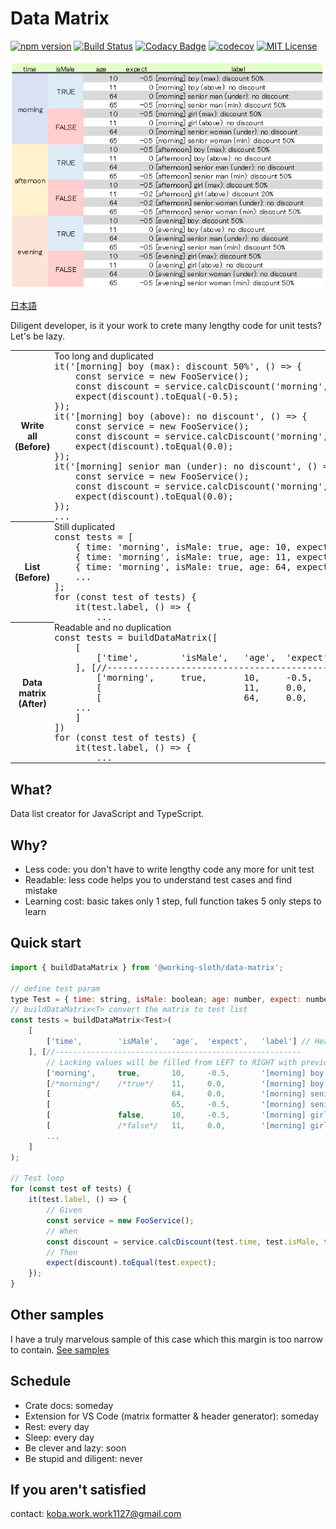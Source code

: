 # Data Matrix

[![npm version](https://badge.fury.io/js/%40working-sloth%2Fdata-matrix.svg)](https://badge.fury.io/js/%40working-sloth%2Fdata-matrix)
[![Build Status](https://travis-ci.org/work-work-komei/node.data-matrix.svg?branch=develop)](https://travis-ci.org/work-work-komei/node.data-matrix)
[![Codacy Badge](https://api.codacy.com/project/badge/Grade/74961d74343647b7aef1e261757d2b5c)](https://app.codacy.com/app/work-work-komei/node.data-matrix?utm_source=github.com&utm_medium=referral&utm_content=work-work-komei/node.data-matrix&utm_campaign=Badge_Grade_Dashboard)
[![codecov](https://codecov.io/gh/work-work-komei/node.data-matrix/branch/develop/graph/badge.svg)](https://codecov.io/gh/work-work-komei/node.data-matrix)
[![MIT License](http://img.shields.io/badge/license-MIT-blue.svg?style=flat)](LICENSE)

![DataMatrix](samples/1.quick-start/data-matrix.png)

[日本語](README-jp.md)

Diligent developer, is it your work to crete many lengthy code for unit tests?
Let's be lazy.
<table>
    <tr>
        <th>Write all<br>(Before)</th>
        <td style="padding: 0">
            <div>
                Too long and duplicated
<pre style="margin: 0">
it('[morning] boy (max): discount 50%', () => {
    const service = new FooService();
    const discount = service.calcDiscount('morning', true, 10);
    expect(discount).toEqual(-0.5);
});
it('[morning] boy (above): no discount', () => {
    const service = new FooService();
    const discount = service.calcDiscount('morning', true, 11);
    expect(discount).toEqual(0.0);
});
it('[morning] senior man (under): no discount', () => {
    const service = new FooService();
    const discount = service.calcDiscount('morning', true, 64);
    expect(discount).toEqual(0.0);
});
...
</pre>
</div>
        </td>
    </tr>
    <tr>
        <th>List<br>(Before)</th>
        <td style="padding: 0">
            <div>
                Still duplicated
<pre style="margin: 0">
const tests = [
    { time: 'morning', isMale: true, age: 10, expect: -0.5, label: '[morning] boy ...' },
    { time: 'morning', isMale: true, age: 11, expect: 0.0, label: '[morning] boy ...' },
    { time: 'morning', isMale: true, age: 64, expect: 0.0, label: '[morning] senior ...' },
    ...
];
for (const test of tests) {
    it(test.label, () => {
        ...
</pre>
            </div>
        </td>
    </tr>
    <tr>
        <th>Data matrix<br>(After)</th>
        <td style="padding: 0">
            <div>
                Readable and no duplication
<pre style="margin: 0">
const tests = buildDataMatrix([
    [
        ['time',        'isMale',   'age',  'expect',   'label']
    ], [//-------------------------------------------------------
        ['morning',     true,       10,     -0.5,       '[morning] boy ...'],
        [                           11,     0.0,        '[morning] boy ...'],
        [                           64,     0.0,        '[morning] senior ...'],
    ...
    ]
])
for (const test of tests) {
    it(test.label, () => {
        ...
</pre>
            </div>
        </td>
    </tr>
</table>

## What? 
 Data list creator for JavaScript and TypeScript.

## Why? 
- Less code: you don't have to write lengthy code any more for unit test
- Readable: less code helps you to understand test cases and find mistake
- Learning cost: basic takes only 1 step, full function takes 5 only steps to learn

## Quick start
```js
import { buildDataMatrix } from '@working-sloth/data-matrix';

// define test param
type Test = { time: string, isMale: boolean; age: number, expect: number, label: string };
// buildDataMatrix<T> convert the matrix to test list
const tests = buildDataMatrix<Test>(
    [
        ['time',        'isMale',   'age',  'expect',   'label'] // Header
    ], [//-------------------------------------------------------
        // Lacking values will be filled from LEFT to RIGHT with previous value
        ['morning',     true,       10,     -0.5,       '[morning] boy (max): discount 50%'],
        [/*morning*/    /*true*/    11,     0.0,        '[morning] boy (above): no discount'],
        [                           64,     0.0,        '[morning] senior man (under): no discount'],
        [                           65,     -0.5,       '[morning] senior man (min): discount 50%'],
        [               false,      10,     -0.5,       '[morning] girl (max): discount 50%'],
        [               /*false*/   11,     0.0,        '[morning] girl (above): no discount'],
        ...
    ]
);

// Test loop
for (const test of tests) {
    it(test.label, () => {
        // Given
        const service = new FooService();
        // When
        const discount = service.calcDiscount(test.time, test.isMale, test.age);
        // Then
        expect(discount).toEqual(test.expect);
    });
}
```

## Other samples
 I have a truly marvelous sample of this case which this margin is too narrow to contain.
 [See samples](samples)

## Schedule
- Crate docs: someday
- Extension for VS Code (matrix formatter & header generator): someday
- Rest: every day
- Sleep: every day
- Be clever and lazy: soon
- Be stupid and diligent: never

## If you aren't satisfied
 contact: koba.work.work1127@gmail.com
